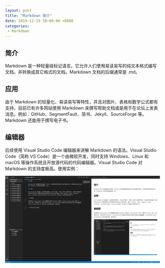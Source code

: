 ```yaml
---
layout: post
title: "Markdown 简介"
date: 2019-11-19 10:00:00 +0800
categories: 
 - Markdown
---
```


## 简介

Markdown 是一种轻量级标记语言。它允许人们使用易读易写的纯文本格式编写文档，并转换成其它格式的文档。Markdown 文档的后缀通常是 \.md。

<!-- more -->

## 应用

由于 Markdown 的轻量化、易读易写等特性，并且对图片、表格和数学公式都有支持，目前已有许多网站使用 Markdown 来撰写帮助文档或是用于在论坛上发表消息。例如：GitHub、SegmentFault、简书、Jekyll、SourceForge 等。Markdown 还能用于撰写电子书。

## 编辑器

后续使用 Visual Studio Code 编辑器来讲解 Markdown 的语法。Visual Studio Code（简称 VS Code）是一个由微软开发，同时支持 Windows、Linux 和 macOS 等操作系统且开放源代码的代码编辑器。Visual Studio Code 对 Markdown 的支持度极高。使用实例：

![1](/assets/images/Markdown/1.png)
